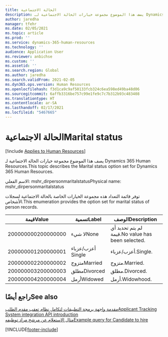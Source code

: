 ```yaml
---
title: الحالة الاجتماعية
description: يصف هذا الموضوع مجموعة خيارات الحالة الاجتماعية لـ Dynamics 365 Human Resources.
author: jaredha
manager: tfehr
ms.date: 02/05/2021
ms.topic: article
ms.prod: ''
ms.service: dynamics-365-human-resources
ms.technology: ''
audience: Application User
ms.reviewer: anbichse
ms.custom: ''
ms.assetid: ''
ms.search.region: Global
ms.author: jaredha
ms.search.validFrom: 2021-02-05
ms.dyn365.ops.version: Human Resources
ms.openlocfilehash: f3d1ca9c9af50133fcb324c6ea598ed49ba48d06
ms.sourcegitcommit: 6affb3316be757c99e1fe9c7c7b312b93c483408
ms.translationtype: HT
ms.contentlocale: ar-SA
ms.lasthandoff: 02/17/2021
ms.locfileid: "5467665"
---
```

# <a name="marital-status"></a><span data-ttu-id="9d236-103">الحالة الاجتماعية</span><span class="sxs-lookup"><span data-stu-id="9d236-103">Marital status</span></span>

[!include [Applies to Human Resources](../includes/applies-to-hr.md)]

<span data-ttu-id="9d236-104">يصف هذا الموضوع مجموعة خيارات الحالة الاجتماعية لـ Dynamics 365 Human Resources.</span><span class="sxs-lookup"><span data-stu-id="9d236-104">This topic describes the Marital status option set for Dynamics 365 Human Resources.</span></span>

<span data-ttu-id="9d236-105">الاسم الفعلي: mshr_dirpersonmaritalstatus</span><span class="sxs-lookup"><span data-stu-id="9d236-105">Physical name: mshr_dirpersonmaritalstatus</span></span>

<span data-ttu-id="9d236-106">توفر قائمة التعداد هذه مجموعة الخيارات الخاصة بالحالة الاجتماعية لسجلات الأشخاص.</span><span class="sxs-lookup"><span data-stu-id="9d236-106">This enumeration provides the option set for marital status of person records.</span></span>

| <span data-ttu-id="9d236-107">قيمة</span><span class="sxs-lookup"><span data-stu-id="9d236-107">Value</span></span> | <span data-ttu-id="9d236-108">تسمية</span><span class="sxs-lookup"><span data-stu-id="9d236-108">Label</span></span> | <span data-ttu-id="9d236-109">الوصف</span><span class="sxs-lookup"><span data-stu-id="9d236-109">Description</span></span> |
| --- | --- | --- |
| <span data-ttu-id="9d236-110">200000000</span><span class="sxs-lookup"><span data-stu-id="9d236-110">200000000</span></span> | <span data-ttu-id="9d236-111">لا شيء</span><span class="sxs-lookup"><span data-stu-id="9d236-111">None</span></span> | <span data-ttu-id="9d236-112">لم يتم تحديد أي قيمة.</span><span class="sxs-lookup"><span data-stu-id="9d236-112">No value has been selected.</span></span>
| <span data-ttu-id="9d236-113">200000001</span><span class="sxs-lookup"><span data-stu-id="9d236-113">200000001</span></span> | <span data-ttu-id="9d236-114">أعزب/عزباء </span><span class="sxs-lookup"><span data-stu-id="9d236-114">Single</span></span> | <span data-ttu-id="9d236-115">أعزب/عزباء.</span><span class="sxs-lookup"><span data-stu-id="9d236-115">Single.</span></span> |
| <span data-ttu-id="9d236-116">200000002</span><span class="sxs-lookup"><span data-stu-id="9d236-116">200000002</span></span> | <span data-ttu-id="9d236-117">متزوج</span><span class="sxs-lookup"><span data-stu-id="9d236-117">Married</span></span> | <span data-ttu-id="9d236-118">متزوج.</span><span class="sxs-lookup"><span data-stu-id="9d236-118">Married.</span></span> |
| <span data-ttu-id="9d236-119">200000003</span><span class="sxs-lookup"><span data-stu-id="9d236-119">200000003</span></span> | <span data-ttu-id="9d236-120">مطلق</span><span class="sxs-lookup"><span data-stu-id="9d236-120">Divorced</span></span> | <span data-ttu-id="9d236-121">مطلق.</span><span class="sxs-lookup"><span data-stu-id="9d236-121">Divorced.</span></span> |
| <span data-ttu-id="9d236-122">200000004</span><span class="sxs-lookup"><span data-stu-id="9d236-122">200000004</span></span> | <span data-ttu-id="9d236-123">أرمل</span><span class="sxs-lookup"><span data-stu-id="9d236-123">Widowed</span></span> | <span data-ttu-id="9d236-124">أرمل.</span><span class="sxs-lookup"><span data-stu-id="9d236-124">Widowhood.</span></span> |

## <a name="see-also"></a><span data-ttu-id="9d236-125">راجع أيضًا</span><span class="sxs-lookup"><span data-stu-id="9d236-125">See also</span></span>

[<span data-ttu-id="9d236-126">مقدمة واجهة برمجة التطبيقات لتكامل نظام تعقب مقدم الطلب</span><span class="sxs-lookup"><span data-stu-id="9d236-126">Applicant Tracking System integration API introduction</span></span>](hr-admin-integration-ats-api-introduction.md)<br>
[<span data-ttu-id="9d236-127">مثال الاستعلام عن مرشح مراد توظيفه</span><span class="sxs-lookup"><span data-stu-id="9d236-127">Example query for Candidate to hire</span></span>](hr-admin-integration-ats-api-candidate-to-hire-example-query.md)


[!INCLUDE[footer-include](../includes/footer-banner.md)]